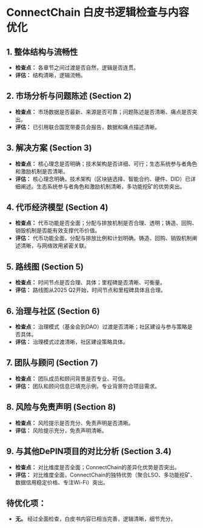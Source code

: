 # ConnectChain 白皮书逻辑检查与内容优化

## 1. 整体结构与流畅性

*   **检查点：** 各章节之间过渡是否自然，逻辑是否连贯。
*   **评估：** 结构清晰，逻辑流畅。

## 2. 市场分析与问题陈述 (Section 2)

*   **检查点：** 市场数据是否最新、来源是否可靠；问题陈述是否清晰、痛点是否突出。
*   **评估：** 已引用联合国宽带委员会报告，数据和痛点描述清晰。

## 3. 解决方案 (Section 3)

*   **检查点：** 核心理念是否明确；技术架构是否详细、可行；生态系统参与者角色和激励机制是否清晰。
*   **评估：** 核心理念明确，技术架构（区块链选择、智能合约、硬件、DID）已详细阐述。生态系统参与者角色和激励机制清晰，多功能挖矿的优势突出。

## 4. 代币经济模型 (Section 4)

*   **检查点：** 代币功能是否全面；分配与排放机制是否合理、透明；铸造、回购、销毁机制是否能有效支撑代币价值。
*   **评估：** 代币功能全面，分配与排放比例和计划明确。铸造、回购、销毁机制阐述清晰，与网络效用紧密关联。

## 5. 路线图 (Section 5)

*   **检查点：** 时间节点是否合理、具体；里程碑是否清晰、可衡量。
*   **评估：** 路线图从2025 Q2开始，时间节点和里程碑具体且合理。

## 6. 治理与社区 (Section 6)

*   **检查点：** 治理模式（基金会到DAO）过渡是否清晰；社区建设与参与策略是否具体。
*   **评估：** 治理模式过渡清晰，社区建设策略具体。

## 7. 团队与顾问 (Section 7)

*   **检查点：** 团队成员和顾问背景是否专业、可信。
*   **评估：** 团队和顾问信息已填充示例，专业背景符合项目需求。

## 8. 风险与免责声明 (Section 8)

*   **检查点：** 风险提示是否充分、免责声明是否清晰。
*   **评估：** 风险提示充分，免责声明清晰。

## 9. 与其他DePIN项目的对比分析 (Section 3.4)

*   **检查点：** 对比维度是否全面；ConnectChain的差异化优势是否突出。
*   **评估：** 对比维度全面，ConnectChain的独特优势（聚合LSO、多功能挖矿、数据信用稳定价格、专注Wi-Fi）突出。

## 待优化项：

*   **无。** 经过全面检查，白皮书内容已相当完善，逻辑清晰，细节充分。

